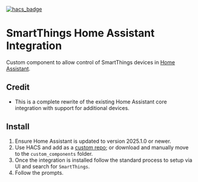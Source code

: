 [![hacs_badge](https://img.shields.io/badge/HACS-Custom-41BDF5.svg?style=for-the-badge)](https://github.com/hacs/integration)
# SmartThings Home Assistant Integration
Custom component to allow control of SmartThings devices in [Home Assistant](https://home-assistant.io).

## Credit
- This is a complete rewrite of the existing Home Assistant core integration with support for additional devices.

## Install
1. Ensure Home Assistant is updated to version 2025.1.0 or newer.
2. Use HACS and add as a [custom repo](https://hacs.xyz/docs/faq/custom_repositories); or download and manually move to the `custom_components` folder.
3. Once the integration is installed follow the standard process to setup via UI and search for `SmartThings`.
4. Follow the prompts.
